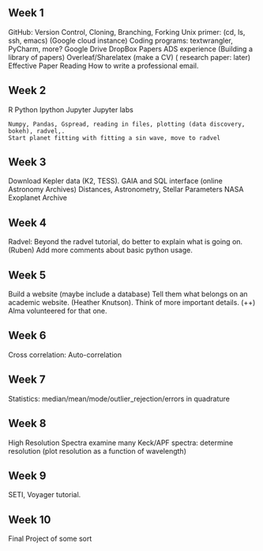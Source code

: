 ## Week 1
GitHub: Version Control, Cloning, Branching, Forking
Unix primer: (cd, ls, ssh, emacs) (Google cloud instance)
Coding programs: textwrangler, PyCharm, more?
Google Drive
DropBox
Papers
ADS experience (Building a library of papers)
Overleaf/Sharelatex (make a CV) ( research paper: later)
Effective Paper Reading
How to write a professional email.

## Week 2
R 
Python
Ipython
Jupyter
Jupyter labs

    Numpy, Pandas, Gspread, reading in files, plotting (data discovery, bokeh), radvel,.
    Start planet fitting with fitting a sin wave, move to radvel


## Week 3
Download Kepler data (K2, TESS).
GAIA and SQL interface (online Astronomy Archives)
  Distances,  Astronometry, Stellar Parameters
NASA Exoplanet Archive

## Week 4
Radvel:
Beyond the radvel tutorial, do better to explain what is going on. (Ruben)
Add more comments about basic python usage.


## Week 5
Build a website (maybe include a database) Tell them what belongs on an academic website. (Heather Knutson). Think of more important details. (++)
    Alma volunteered for that one.

## Week 6
Cross correlation: Auto-correlation

## Week 7
Statistics:
median/mean/mode/outlier_rejection/errors in quadrature

## Week 8
High Resolution Spectra
   examine many Keck/APF spectra: determine resolution 
   (plot resolution as a function of wavelength)

## Week 9
SETI, Voyager tutorial.   


## Week 10
Final Project of some sort



